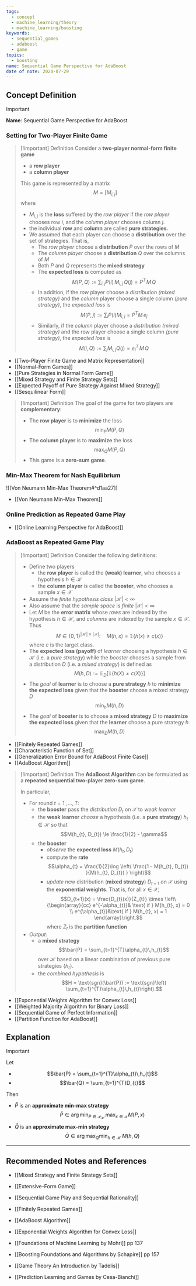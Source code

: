 ```yaml
---
tags:
  - concept
  - machine_learning/theory
  - machine_learning/boosting
keywords:
  - sequential_games
  - adaboost
  - game
topics:
  - boosting
name: Sequential Game Perspective for AdaBoost
date of note: 2024-07-29
---
```


## Concept Definition

>[!important]
>**Name**: Sequential Game Perspective for AdaBoost

### Setting for Two-Player Finite Game

>[!important] Definition
>Consider a **two-player normal-form finite game** 
>- a **row player**
>- a **column player**
>
>This game is represented by a matrix $$M = [M_{i,j}]$$
>where 
>- $M_{i,j}$ is the **loss** suffered by the *row player* if the *row player* chooses row $i$, and the *column player* chooses column $j$. 
>- the individual **row** and **column** are called **pure strategies**.
>- We assumed that each player can choose a **distribution** over the set of strategies. That is,
>	- The *row player* choose a **distribution** $P$ over the rows of $M$
>	- The *column player* choose a **distribution** $Q$ over the columns of $M$
>	- Both $P$ and $Q$ represents the **mixed strategy** 
>	- The **expected loss** is computed as $$M(P, Q) := \sum_{i,j}P(i)\,M_{i,j}\,Q(j) = P^{T}\,M\,Q$$
>	- In addition, if the *row* player choose a *distribution (mixed strategy)* and the *column* player choose a single column *(pure strategy)*, the *expected loss* is $$M(P, j) := \sum_{i}P(i)M_{i,j}= P^{T}M\,e_{j}$$ 
>	- Similarly, if the *column* player choose a *distribution (mixed strategy)* and the row player choose a single column *(pure strategy)*, the *expected loss* is $$M(i, Q) := \sum_{j}M_{i,j}Q(j) = e_{i}^T\,M\,Q$$
>  
>  


- [[Two-Player Finite Game and Matrix Representation]]
- [[Normal-Form Games]]
- [[Pure Strategies in Normal Form Game]]
- [[Mixed Strategy and Finite Strategy Sets]]
- [[Expected Payoff of Pure Strategy Against Mixed Strategy]]
- [[Sesquilinear Form]]

>[!important] Definition
>The goal of the game for two players are **complementary**:
>- The **row player** is to **minimize** the loss $$\min_{P}M(P, Q)$$
>- The **column player** is to **maximize** the loss $$\max_{Q}M(P, Q)$$
>- This game is a **zero-sum game**.

### Min-Max Theorem for Nash Equilibrium 

![[Von Neumann Min-Max Theorem#^d1aa27]]

- [[Von Neumann Min-Max Theorem]]

### Online Prediction as Repeated Game Play

- [[Online Learning Perspective for AdaBoost]]


### AdaBoost as Repeated Game Play

>[!important] Definition
>Consider the following definitions:
>- Define two players
>	- the **row player** is called the **(weak) learner**, who chooses a hypothesis $h\in \mathcal{H}$
>	- the **column player** is called the **booster**, who chooses a sample $x\in \mathcal{X}$
>- Assume the *finite hypothesis class* $|\mathcal{H}| < \infty$
>- Also assume that the *sample space* is *finite* $|\mathcal{X}| < \infty$
>- Let $M$ be the **error matrix** whose *rows* are indexed by the hypothesis $h\in \mathcal{H}$, and *columns* are indexed by the sample $x\in \mathcal{X}$. Thus $$M\in \{ 0 ,1 \}^{|\mathcal{H}| \times |\mathcal{X}|}: \quad M(h, x) = \mathbb{1}\{ h(x) \neq c(x) \}$$ where $c$ is the target class.
>- The **expected loss (payoff)** of *learner* choosing a hypothesis $h\in \mathcal{H}$ (i.e. a *pure strategy*) while the *booster* chooses a sample from a distribution $D$ (i.e. a *mixed strategy*) is defined as $$M(h, D) := \mathbb{E}_{D}\left[  \mathbb{1}\{ h(X) \neq c(X) \} \right]$$
>- The *goal* of **learner** is to choose a **pure strategy** $h$ to **minimize the expected loss** given that the **booster** choose a mixed strategy $D$ $$\min_{h}M(h, D)$$
>- The *goal* of **booster** is to choose a **mixed strategy** $D$ to **maximize the expected loss** given that the **learner** choose a pure strategy $h$ $$\max_{D}M(h, D)$$

- [[Finitely Repeated Games]]
- [[Characteristic Function of Set]]
- [[Generalization Error Bound for AdaBoost Finite Case]]
- [[AdaBoost Algorithm]]

>[!important] Definition
>The **AdaBoost Algorithm** can be formulated as a **repeated sequential two-player zero-sum game**. 
>
>In particular, 
>- For round $t= 1\,{,}\ldots{,}\,T$:
>	- the **booster** pass the *distribution* $D_{t}$ on $\mathcal{X}$ to *weak learner*
>	- the **weak learner** *choose* a hypothesis (i.e. a **pure strategy**) $h_{t}\in \mathcal{H}$ so that $$M(h_{t}, D_{t}) \le \frac{1}{2} - \gamma$$
>	- the **booster** 
>		- *observe* the **expected loss** $M(h_{t}, D_{t})$
>		- compute the **rate** $$\alpha_{t} = \frac{1}{2}\log \left( \frac{1 - M(h_{t}, D_{t}) }{M(h_{t}, D_{t}) } \right)$$
>		- *update* new distribution (**mixed strategy**) $D_{t+1}$ on $\mathcal{X}$ using the **exponential weights**. That is, for all $x\in \mathcal{X}$, $$D_{t+1}(x) = \frac{D_{t}(x)}{Z_{t}} \times \left\{\begin{array}{cc} e^{-\alpha_{t}}& \text{ if } M(h_{t}, x) = 0 \\ e^{\alpha_{t}}&\text{ if } M(h_{t}, x) = 1 \end{array}\right.$$ where $Z_{t}$ is the **partition function**
>- *Output*: 
>	- a **mixed strategy** $$\bar{P} = \sum_{t=1}^{T}\alpha_{t}\,h_{t}$$ over $\mathcal{H}$ based on a linear combination of previous pure strategies $\{ h_{t} \}$. 
>	- the *combined hypothesis* is  $$H = \text{sgn}(\bar{P}) := \text{sgn}\left(  \sum_{t=1}^{T}\alpha_{t}\,h_{t}\right).$$

- [[Exponential Weights Algorithm for Convex Loss]]
- [[Weighted Majority Algorithm for Binary Loss]]
- [[Sequential Game of Perfect Information]]
- [[Partition Function for AdaBoost]]

## Explanation

>[!important]
>Let 
>- $$\bar{P} = \sum_{t=1}^{T}\alpha_{t}\,h_{t}$$
>- $$\bar{Q} = \sum_{t=1}^{T}D_{t}$$
>  
>Then 
>- $\bar{P}$ is an **approximate min-max strategy** $$\bar{P} \in \arg\min_{P\in \mathscr{P}_{\mathcal{H}}}\,\max_{x\in \mathcal{X}}M(P, x)$$  
>- $\bar{Q}$ is an  **approximate max-min strategy** $$\bar{Q} \in \arg\max_{Q} \min_{h\in \mathcal{H}}\,M(h, Q)$$  






-----------
##  Recommended Notes and References



- [[Mixed Strategy and Finite Strategy Sets]]
- [[Extensive-Form Game]]
- [[Sequential Game Play and Sequential Rationality]]
- [[Finitely Repeated Games]]


- [[AdaBoost Algorithm]]

- [[Exponential Weights Algorithm for Convex Loss]]


- [[Foundations of Machine Learning by Mohri]] pp 137
- [[Boosting Foundations and Algorithms by Schapire]]  pp 157
- [[Game Theory An Introduction by Tadelis]]
- [[Prediction Learning and Games by Cesa-Bianchi]]